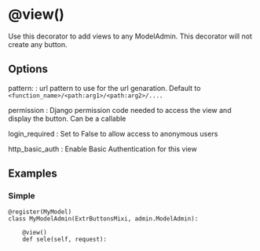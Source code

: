 # @view()

Use this decorator to add views to any ModelAdmin. This decorator will not create any button.

## Options

pattern:
: url pattern to use for the url genaration. Default to `<function_name>/<path:arg1>/<path:arg2>/....`

permission
:   Django permission code needed to access the view and display the button. Can be a callable

login_required
: Set to False to allow access to  anonymous users 

http_basic_auth
: Enable Basic Authentication for this view 

## Examples

### Simple
    @register(MyModel)
    class MyModelAdmin(ExtrButtonsMixi, admin.ModelAdmin):
        
        @view()
        def sele(self, request):
            
